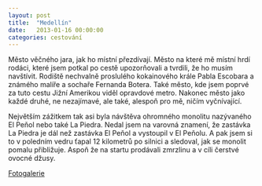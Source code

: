 ```yaml
---
layout: post
title:  "Medellín"
date:   2013-01-16 00:00:00
categories: cestování
---
```


Město věčného jara, jak ho místní přezdívají. Město na které mě místní hrdí rodáci, které jsem potkal po cestě upozorňovali a tvrdili, že ho musím navštívit. Rodiště nechvalně proslulého kokainového krále Pabla Escobara a známého malíře a sochaře Fernanda Botera. Také město, kde jsem poprvé za tuto cestu Jižní Amerikou viděl opravdové metro. Nakonec město jako každé druhé, ne nezajímavé, ale také, alespoň pro mě, ničím vyčnívající.

Největším zážitkem tak asi byla návštěva ohromného monolitu nazývaného El Peňol nebo také La Piedra. Nedal jsem na varovná znamení, že zastávka La Piedra je dál než zastávka El Peňol a vystoupil v El Peňolu. A pak jsem si to v poledním vedru ťapal 12 kilometrů po silnici a sledoval, jak se monolit pomalu přibližuje. Aspoň že na startu prodávali zmrzlinu a v cíli čerstvé ovocné džusy.

[Fotogalerie]

[Fotogalerie]: https://github.com/mojombo/jekyll
